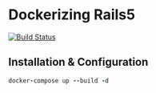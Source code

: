 Dockerizing Rails5
==========

[![Build Status](https://travis-ci.org/kzq/dockerizing-rails5.svg?branch=master)](https://travis-ci.org/kzq/dockerizing-rails5)

## Installation & Configuration

``` ruby
docker-compose up --build -d
```
